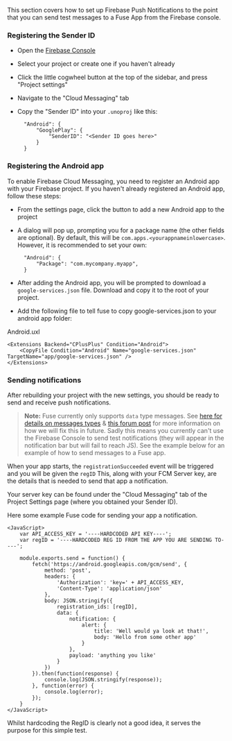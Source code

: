 This section covers how to set up Firebase Push Notifications to the point that you can send test messages to a Fuse App from the Firebase console.

### Registering the Sender ID

- Open the [Firebase Console](https://console.firebase.google.com)
- Select your project or create one if you haven't already
- Click the little cogwheel button at the top of the sidebar, and press "Project settings"
- Navigate to the "Cloud Messaging" tab
- Copy the "Sender ID" into your `.unoproj` like this:

		"Android": {
			"GooglePlay": {
				"SenderID": "<Sender ID goes here>"
			}
		}

### Registering the Android app

To enable Firebase Cloud Messaging, you need to register an Android app with your Firebase project.
If you haven't already registered an Android app, follow these steps:

- From the settings page, click the button to add a new Android app to the project
- A dialog will pop up, prompting you for a package name (the other fields are optional).
	By default, this will be `com.apps.<yourappnameinlowercase>`.
	However, it is recommended to set your own:

		"Android": {
			"Package": "com.mycompany.myapp",
		}

- After adding the Android app, you will be prompted to download a `google-services.json` file. Download and copy it to the root of your project.
- Add the following file to tell fuse to copy google-services.json to your android app folder:

Android.uxl

```
<Extensions Backend="CPlusPlus" Condition="Android">
    <CopyFile Condition="Android" Name="google-services.json" TargetName="app/google-services.json" />
</Extensions>
```



### Sending notifications

After rebuilding your project with the new settings, you should be ready to send and receive push notifications.

> **Note:** Fuse currently only supports `data` type messages. See [here for details on messages types](https://firebase.google.com/docs/cloud-messaging/concept-options#data_messages) & [this forum post](https://forums.fusetools.com/t/push-notificacions-with-google-firebase-notifications/2910/16) for more information on how we will fix this in future.
> Sadly this means you currently can't use the Firebase Console to send test notifications (they will appear in the notification bar but will fail to reach JS).
> See the example below for an example of how to send messages to a Fuse app.

When your app starts, the `registrationSucceeded` event will be triggered and you will be given the `regID`
This, along with your FCM Server key, are the details that is needed to send that app a notification.

Your server key can be found under the "Cloud Messaging" tab of the Project Settings page (where you obtained your Sender ID).

Here some example Fuse code for sending your app a notification.

    <JavaScript>
        var API_ACCESS_KEY = '----HARDCODED API KEY----';
        var regID = '----HARDCODED REG ID FROM THE APP YOU ARE SENDING TO----';

        module.exports.send = function() {
            fetch('https://android.googleapis.com/gcm/send', {
                method: 'post',
                headers: {
                    'Authorization': 'key=' + API_ACCESS_KEY,
                    'Content-Type': 'application/json'
                },
                body: JSON.stringify({
                    registration_ids: [regID],
                    data: {
                        notification: {
                            alert: {
                                title: 'Well would ya look at that!',
                                body: 'Hello from some other app'
                            }
                        },
                        payload: 'anything you like'
                    }
                })
            }).then(function(response) {
                console.log(JSON.stringify(response));
            }, function(error) {
                console.log(error);
            });
        }
    </JavaScript>

Whilst hardcoding the RegID is clearly not a good idea, it serves the purpose for this simple test.
